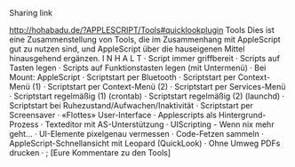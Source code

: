 <span style="color:#000ff;">Sharing link</span>

<span style="color:#000ff;">http://hohabadu.de/?APPLESCRIPT/Tools#quicklookplugin</span>
<span style="color:#000ff;">Tools</span>
<span style="color:#000ff;">Dies ist eine Zusammenstellung von Tools, die im Zusammenhang mit AppleScript gut zu nutzen sind, und AppleScript über die hauseigenen Mittel hinausgehend ergänzen.</span>
   <span style="color:#000ff;">I  N  H  A  L  T</span>
<span style="color:#000ff;">· Script immer griffbereit</span>
<span style="color:#000ff;">· Scripts auf Tasten legen</span>
<span style="color:#000ff;">· Scripts auf Funktionstasten legen (mit Untermenü)</span>
<span style="color:#000ff;">· Bei Mount: AppleScript</span>
<span style="color:#000ff;">· Scriptstart per Bluetooth</span>
<span style="color:#000ff;">· Scriptstart per Context-Menü (1)</span>
<span style="color:#000ff;">· Scriptstart per Context-Menü (2)</span>
<span style="color:#000ff;">· Scriptstart per Services-Menü</span>
<span style="color:#000ff;">· Scriptstart regelmäßig (1) (crontab)</span>
<span style="color:#000ff;">· Scriptstart regelmäßig (2) (launchd)</span>
<span style="color:#000ff;">· Scriptstart bei Ruhezustand/Aufwachen/Inaktivität</span>
<span style="color:#000ff;">· Scriptstart per Screensaver</span>
<span style="color:#000ff;">· «Flottes» User-Interface</span>
<span style="color:#000ff;">· Applescripts als Hintergrund-Prozess</span>
<span style="color:#000ff;">· Texteditor mit AS-Unterstützung</span>
<span style="color:#000ff;">· UIScripting - Wenn nix mehr geht...</span>
<span style="color:#000ff;">· UI-Elemente pixelgenau vermessen</span>
<span style="color:#000ff;">· Code-Fetzen sammeln</span>
<span style="color:#000ff;">· AppleScript-Schnellansicht mit Leopard (QuickLook)</span>
<span style="color:#000ff;">· Ohne Umweg PDFs drucken</span>
<span style="color:#000ff;">· ; [Eure Kommentare zu den Tools]</span>